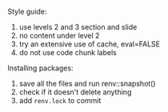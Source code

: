 Style guide:

1. use levels 2 and 3 section and slide
2. no content under level 2
3. try an extensive use of cache, eval=FALSE
4. do not use code chunk labels

Installing packages:

1. save all the files and run renv::snapshot()
2. check if it doesn't delete anything
3. add `renv.lock` to commit
